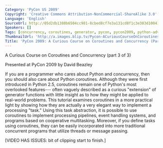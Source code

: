 ```yaml
---
Category: 'PyCon US 2009'
Copyright: 'Creative Commons Attribution-NonCommercial-ShareAlike 3.0'
Language: 'English'
SourceUrl: http://05d2db1380b6504cc981-8cbed8cf7e3a131cd8f1c3e383d10041.r93.cf2.rackcdn.com/pycon-us-2009/214_pycon-2009-a-curious-course-on-coroutines-and-concurrency-part-3-of-3.mp4
Speakers: []
Tags: [concurrency, coroutines, generator, pycon, pycon2009, python-advanced]
ThumbnailUrl: 'http://a.images.blip.tv/Pycon-ACuriousCourseOnCoroutinesAndConcurrencyPart003639-350.jpg'
Title: 'PyCon 2009: A Curious Course on Coroutines and Concurrency (Part 3 of 3)'
---
```

A Curious Course on Coroutines and Concurrency (part 3 of 3)

  
Presented at PyCon 2009 by David Beazley

  
If you are a programmer who cares about Python and concurrency, then you
should also care about Python coroutines. Although they were first introduced
in Python 2.5, coroutines remain one of Python's most overlooked features---
often vaguely described as a curious "extension" of generator functions with
little insight as to how they might be applied to real-world problems. This
tutorial examines coroutines in a more practical light by showing how they are
actually a very elegant way to implement a processing "task." Using this task
abstraction, it is possible to use coroutines to implement processing
pipelines, event handling systems, and programs based on cooperative
multitasking. Moreover, if you define tasks using coroutines, they can be
easily incorporated into more traditional concurrent programs that utilize
threads or message passing.

  
[VIDEO HAS ISSUES: bit of clipping start to finish.]
